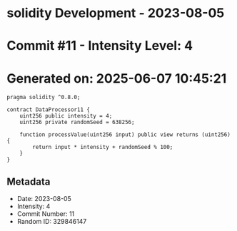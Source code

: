 ﻿# solidity Development - 2023-08-05
# Commit #11 - Intensity Level: 4
# Generated on: 2025-06-07 10:45:21
```solidity
pragma solidity ^0.8.0;

contract DataProcessor11 {
    uint256 public intensity = 4;
    uint256 private randomSeed = 638256;

    function processValue(uint256 input) public view returns (uint256) {
        return input * intensity + randomSeed % 100;
    }
}
```
## Metadata
- Date: 2023-08-05
- Intensity: 4
- Commit Number: 11
- Random ID: 329846147
